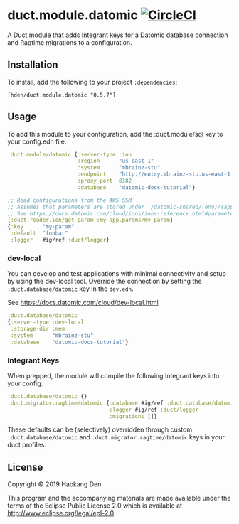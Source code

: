 # duct.module.datomic [![CircleCI](https://circleci.com/gh/hden/duct.module.datomic/tree/master.svg?style=svg)](https://circleci.com/gh/hden/duct.module.datomic/tree/master)

A Duct module that adds Integrant keys for a Datomic database connection and Ragtime migrations to a configuration.

## Installation

To install, add the following to your project `:dependencies`:

`[hden/duct.module.datomic "0.5.7"]`

## Usage

To add this module to your configuration, add the :duct.module/sql key to your config.edn file:

```clojure
:duct.module/datomic {:server-type :ion
                      :region      "us-east-1"
                      :system      "mbrainz-stu"
                      :endpoint    "http://entry.mbrainz-stu.us-east-1.datomic.net:8182"
                      :proxy-port  8182
                      :database    "datomic-docs-tutorial"}

;; Read configurations from the AWS SSM
;; Assumes that parameters are stored under `/datomic-shared/(env)/(app-name)/`
;; See https://docs.datomic.com/cloud/ions/ions-reference.html#parameters-example
[:duct.reader.ion/get-param :my-app.params/my-param]
{:key      "my-param"
 :default  "foobar"
 :logger   #ig/ref :duct/logger}
```

### dev-local

You can develop and test applications with minimal connectivity and setup by using the dev-local tool. Override the connection by setting the `:duct.database/datomic` key in the `dev.edn`.

See https://docs.datomic.com/cloud/dev-local.html

```clojure
:duct.database/datomic
{:server-type :dev-local
 :storage-dir :mem
 :system      "mbrainz-stu"
 :database    "datomic-docs-tutorial"}
```

### Integrant Keys

When prepped, the module will compile the following Integrant keys into your config:

```clojure
:duct.database/datomic {}
:duct.migrator.ragtime/datomic {:database #ig/ref :duct.database/datomic
                                :logger #ig/ref :duct/logger
                                :migrations []}
```

These defaults can be (selectively) overridden through custom `:duct.database/datomic` and `:duct.migrator.ragtime/datomic` keys in your duct profiles.

## License

Copyright © 2019 Haokang Den

This program and the accompanying materials are made available under the
terms of the Eclipse Public License 2.0 which is available at
http://www.eclipse.org/legal/epl-2.0.
